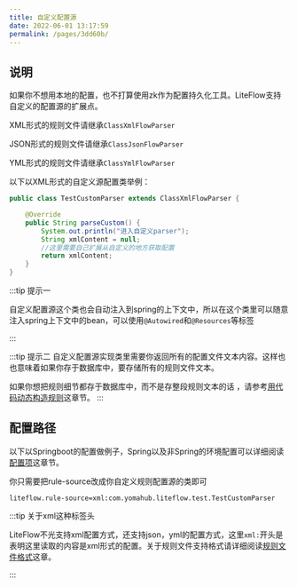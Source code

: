 ```yaml
---
title: 自定义配置源
date: 2022-06-01 13:17:59
permalink: /pages/3dd60b/
---
```


## 说明

如果你不想用本地的配置，也不打算使用zk作为配置持久化工具。LiteFlow支持自定义的配置源的扩展点。

XML形式的规则文件请继承`ClassXmlFlowParser`

JSON形式的规则文件请继承`ClassJsonFlowParser`

YML形式的规则文件请继承`ClassYmlFlowParser`

以下以XML形式的自定义源配置类举例：

```java
public class TestCustomParser extends ClassXmlFlowParser {

	@Override
	public String parseCustom() {
		System.out.println("进入自定义parser");
		String xmlContent = null;
		//这里需要自己扩展从自定义的地方获取配置
		return xmlContent;
	}
}
```

:::tip 提示一

自定义配置源这个类也会自动注入到spring的上下文中，所以在这个类里可以随意注入spring上下文中的bean，可以使用`@Autowired`和`@Resources`等标签

:::

:::tip 提示二
自定义配置源实现类里需要你返回所有的配置文件文本内容。这样也也意味着如果你存于数据库中，要存储所有的规则文件文本。

如果你想把规则细节都存于数据库中，而不是存整段规则文本的话 ，请参考[用代码动态构造规则](/pages/182a88/)这章节。
:::

## 配置路径

以下以Springboot的配置做例子，Spring以及非Spring的环境配置可以详细阅读[配置项](/pages/82459b/)这章节。

你只需要把rule-source改成你自定义规则配置源的类即可

```properties
liteflow.rule-source=xml:com.yomahub.liteflow.test.TestCustomParser
```

:::tip 关于xml这种标签头

LiteFlow不光支持xml配置方式，还支持json，yml的配置方式，这里`xml:`开头是表明这里读取的内容是xml形式的配置。关于规则文件支持格式请详细阅读[规则文件格式](/pages/7e3166/)这章。

:::